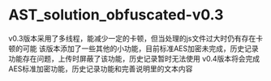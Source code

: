 # AST_solution_obfuscated-v0.3
v0.3版本采用了多线程，能减少一定的卡顿，但当处理的js文件过大时仍有存在卡顿的可能
该版本添加了一些其他的小功能，目前标准AES加密未完成，历史记录功能存在问题，上传时屏蔽了该功能，历史记录暂时无法使用
v0.4版本将会完成AES标准加密功能，历史记录功能和完善说明里的文本内容
